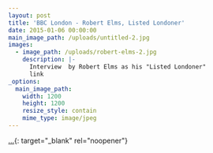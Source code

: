 ```yaml
---
layout: post
title: 'BBC London - Robert Elms, Listed Londoner'
date: 2015-01-06 00:00:00
main_image_path: /uploads/untitled-2.jpg
images:
  - image_path: /uploads/robert-elms-2.jpg
    description: |-
      Interview  by Robert Elms as his "Listed Londoner"
      link
_options:
  main_image_path:
    width: 1200
    height: 1200
    resize_style: contain
    mime_type: image/jpeg
---
```


[...](https://www.bbc.co.uk/sounds/play/p02gdbkq){: target="_blank" rel="noopener"}
